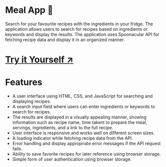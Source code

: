 # Meal App 🍜
Search for your favourite recipes with the ingredients in your fridge. The application allows users to search for recipes based on
ingredients or keywords and display the results. The application uses Spoonacular API
for fetching recipe data and display it in an organized manner.

# [Try it Yourself ↗](https://shababalikhan.github.io/mealApp/)

# Features
- A user interface using HTML, CSS, and JavaScript for searching and displaying recipes.
- A search input field where users can enter ingredients or keywords to search for recipes.
- The results are displayed in a visually appealing manner, showing information such as recipe name, time takent to prepare the meal, servings, ingredients, and a link to the full recipe.
- User interface is responsive and works well on different screen sizes.
- A loading indicator while fetching recipe data from the API.
- Error handling and display appropriate error messages if the API request fails.
- Ability to save favorite recipes for later reference using browser storage.
- Simple form of user authentication using browser storage.




